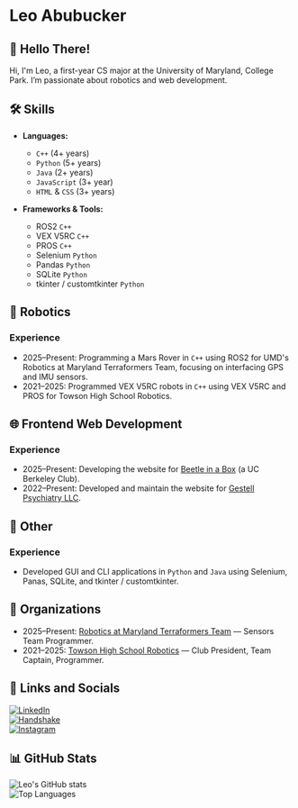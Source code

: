 # Leo Abubucker

## 👋 Hello There!
Hi, I'm Leo, a first-year CS major at the University of Maryland, College Park. I’m passionate about robotics and web development.

## 🛠️ Skills

- **Languages:**
  - `C++` (4+ years)
  - `Python` (5+ years)
  - `Java` (2+ years)
  - `JavaScript` (3+ year)
  - `HTML` & `CSS` (3+ years)

- **Frameworks & Tools:**
  - ROS2 `C++`
  - VEX V5RC `C++`
  - PROS `C++`
  - Selenium `Python`
  - Pandas `Python`
  - SQLite `Python`
  - tkinter / customtkinter `Python`

## 🤖 Robotics
### Experience
- 2025–Present: Programming a Mars Rover in `C++` using ROS2 for UMD's Robotics at Maryland Terraformers Team, focusing on interfacing GPS and IMU sensors.
- 2021–2025: Programmed VEX V5RC robots in `C++` using VEX V5RC and PROS for Towson High School Robotics.

## 🌐 Frontend Web Development
### Experience
- 2025–Present: Developing the website for [Beetle in a Box](https://beetleinabox.netlify.app) (a UC Berkeley Club).
- 2022–Present: Developed and maintain the website for [Gestell Psychiatry LLC](https://gestellpsychiatry.com).

## 🚀 Other
### Experience
- Developed GUI and CLI applications in `Python` and `Java` using Selenium, Panas, SQLite, and tkinter / customtkinter.

## 👥 Organizations
- 2025–Present: [Robotics at Maryland Terraformers Team](https://github.com/TerraformersURC) — Sensors Team Programmer.
- 2021–2025: [Towson High School Robotics](https://github.com/Towson-High-Robotics) — Club President, Team Captain, Programmer.

## 🔗 Links and Socials
[![LinkedIn](https://custom-icon-badges.demolab.com/badge/LinkedIn-0A66C2?logo=linkedin-white&logoColor=fff&height=36&padding=10)](https://www.linkedin.com/in/leo-abubucker/)  
[![Handshake](https://custom-icon-badges.demolab.com/badge/Handshake-9acd32?logo=Handshake&logoColor=white&height=36&padding=10)](https://umd.joinhandshake.com/profiles/leoa)  
[![Instagram](https://custom-icon-badges.demolab.com/badge/Instagram-E4405F?logo=instagram&logoColor=white&height=36&padding=10)](https://www.instagram.com/leo.abubucker/)

## 📊 GitHub Stats
![Leo's GitHub stats](https://github-readme-stats.vercel.app/api?username=leoabubucker&show_icons=true&count_private=true&hide_title=true&theme=radical&hide_border=true&hide=prs,issues,contribs)  
![Top Languages](https://github-readme-stats.vercel.app/api/top-langs/?username=leoabubucker&layout=compact&langs_count=6&theme=radical&hide_border=true)
